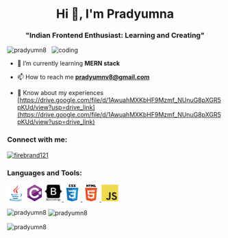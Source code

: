 <h1 align="center">Hi 👋, I'm Pradyumna</h1>
<h3 align="center">"Indian Frontend Enthusiast: Learning and Creating"</h3>

<img align="right" alt="coding" width="400px" src="https://user-images.githubusercontent.com/55389276/140866485-8fb1c876-9a8f-4d6a-98dc-08c4981eaf70.gif">

<p align="left"> <img src="https://komarev.com/ghpvc/?username=pradyumn8&label=Profile%20views&color=0e75b6&style=flat" alt="pradyumn8" /> </p>

- 📝 I’m currently learning **MERN stack**

- 📫 How to reach me **pradyumnv8@gmail.com**

- 📄 Know about my experiences [https://drive.google.com/file/d/1AwuahMXKbHF9Mzmf_NUnuG8pXGR5pKUd/view?usp=drive_link](https://drive.google.com/file/d/1AwuahMXKbHF9Mzmf_NUnuG8pXGR5pKUd/view?usp=drive_link)

<h3 align="left">Connect with me:</h3>
<p align="left">
<a href="https://instagram.com/firebrand121" target="blank"><img align="center" src="https://raw.githubusercontent.com/rahuldkjain/github-profile-readme-generator/master/src/images/icons/Social/instagram.svg" alt="firebrand121" height="30" width="40" /></a>
</p>

<h3 align="left">Languages and Tools:</h3>
<p align="left"><img src="https://raw.githubusercontent.com/devicons/devicon/master/icons/java/java-original.svg" alt="java" width="40" height="40"/> <img src="https://raw.githubusercontent.com/devicons/devicon/master/icons/csharp/csharp-original.svg" alt="csharp" width="40" height="40"/> </a><a href="https://getbootstrap.com" target="_blank" rel="noreferrer"> <img src="https://raw.githubusercontent.com/devicons/devicon/master/icons/bootstrap/bootstrap-plain-wordmark.svg" alt="bootstrap" width="40" height="40"/> </a> <a href="https://www.w3schools.com/cs/" target="_blank" rel="noreferrer">  <a href="https://www.w3schools.com/css/" target="_blank" rel="noreferrer"> <img src="https://raw.githubusercontent.com/devicons/devicon/master/icons/css3/css3-original-wordmark.svg" alt="css3" width="40" height="40"/> </a> <a href="https://www.w3.org/html/" target="_blank" rel="noreferrer"> <img src="https://raw.githubusercontent.com/devicons/devicon/master/icons/html5/html5-original-wordmark.svg" alt="html5" width="40" height="40"/> </a> <a href="https://www.java.com" target="_blank" rel="noreferrer"> </a> <a href="https://developer.mozilla.org/en-US/docs/Web/JavaScript" target="_blank" rel="noreferrer"> <img src="https://raw.githubusercontent.com/devicons/devicon/master/icons/javascript/javascript-original.svg" alt="javascript" width="40" height="40"/> </a> </p>

<p><img align="left" src="https://github-readme-stats.vercel.app/api/top-langs?username=pradyumn8&show_icons=true&locale=en&layout=compact" alt="pradyumn8" /></p>

<p>&nbsp;<img align="center" src="https://github-readme-stats.vercel.app/api?username=pradyumn8&show_icons=true&locale=en" alt="pradyumn8" /></p>

<p><img align="center" src="https://github-readme-streak-stats.herokuapp.com/?user=pradyumn8&" alt="pradyumn8" /></p>

